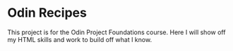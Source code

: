 # Odin Recipes

This project is for the Odin Project Foundations course. Here I will
show off my HTML skills and work to build off what I know.
